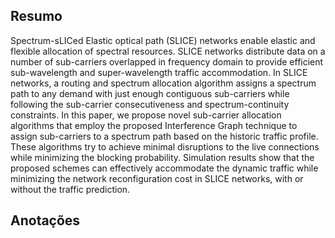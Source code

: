 ## Resumo

Spectrum-sLICed Elastic optical path (SLICE) networks enable elastic and flexible allocation of spectral resources. SLICE networks distribute data on a number of sub-carriers overlapped in frequency domain to provide efficient sub-wavelength and super-wavelength traffic accommodation. In SLICE networks, a routing and spectrum allocation algorithm assigns a spectrum path to any demand with just enough contiguous sub-carriers while following the sub-carrier consecutiveness and spectrum-continuity constraints. In this paper, we propose novel sub-carrier allocation algorithms that employ the proposed Interference Graph technique to assign sub-carriers to a spectrum path based on the historic traffic profile. These algorithms try to achieve minimal disruptions to the live connections while minimizing the blocking probability. Simulation results show that the proposed schemes can effectively accommodate the dynamic traffic while minimizing the network reconfiguration cost in SLICE networks, with or without the traffic prediction.


## Anotações

